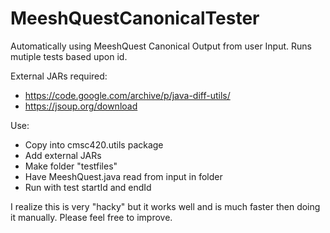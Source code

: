 # MeeshQuestCanonicalTester
Automatically using MeeshQuest Canonical Output from user Input. Runs mutiple tests based upon id. 

External JARs required:
* https://code.google.com/archive/p/java-diff-utils/
* https://jsoup.org/download

Use:
* Copy into cmsc420.utils package
* Add external JARs
* Make folder "testfiles"
* Have MeeshQuest.java read from input in folder
* Run with test startId and endId

I realize this is very "hacky" but it works well and is much faster then doing it manually.
Please feel free to improve. 
